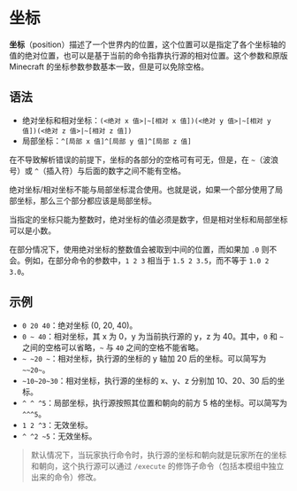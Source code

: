 # 坐标

**坐标**（position）描述了一个世界内的位置，这个位置可以是指定了各个坐标轴的值的绝对位置，也可以是基于当前的命令指靠执行源的相对位置。这个参数和原版 Minecraft 的坐标参数参数基本一致，但是可以免除空格。

## 语法

- 绝对坐标和相对坐标：`(<绝对 x 值>|~[相对 x 值])(<绝对 y 值>|~[相对 y 值])(<绝对 z 值>|~[相对 z 值])`
- 局部坐标：`^[局部 x 值]^[局部 y 值]^[局部 z 值]`

在不导致解析错误的前提下，坐标的各部分的空格可有可无，但是，在 `~`（波浪号）或 `^`（插入符）与后面的数字之间不能有空格。

绝对坐标/相对坐标不能与局部坐标混合使用。也就是说，如果一个部分使用了局部坐标，那么三个部分都应该是局部坐标。

当指定的坐标只能为整数时，绝对坐标的值必须是数字，但是相对坐标和局部坐标可以是小数。

在部分情况下，使用绝对坐标的整数值会被取到中间的位置，而如果加 `.0` 则不会。例如，在部分命令的参数中，`1 2 3` 相当于 `1.5 2 3.5`，而不等于 `1.0 2 3.0`。

## 示例

- `0 20 40`：绝对坐标 (0, 20, 40)。
- `0 ~ 40`：相对坐标，其 x 为 0，y 为当前执行源的 y，z 为 40。其中，`0` 和 `~` 之间的空格可以省略，`~` 与 `40` 之间的空格不能省略。
- `~ ~20 ~`：相对坐标，执行源的坐标的 y 轴加 20 后的坐标。可以简写为 `~~20~`。
- `~10~20~30`：相对坐标，执行源的坐标的 x、y、z 分别加 10、20、30 后的坐标。
- `^ ^ ^5`：局部坐标，执行源按照其位置和朝向的前方 5 格的坐标。可以简写为 `^^^5`。
- `1 2 ^3`：无效坐标。
- `^ ^2 ~5`：无效坐标。

> 默认情况下，当玩家执行命令时，执行源的坐标和朝向就是玩家所在的坐标和朝向，这个执行源可以通过 `/execute` 的修饰子命令（包括本模组中独立出来的命令）修改。